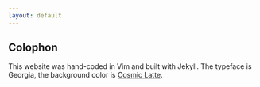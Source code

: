 ```yaml
---
layout: default
---
```


Colophon
--------

This website was hand-coded in Vim and built with Jekyll. The typeface
is Georgia, the background color is [Cosmic
Latte](http://en.wikipedia.org/wiki/Cosmic_latte).
